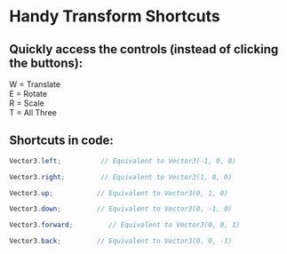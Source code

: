 # Handy Transform Shortcuts

## **Quickly access the controls (instead of clicking the buttons):**

W = Translate\
E = Rotate\
R = Scale\
T = All Three

## **Shortcuts in code:**

```csharp
Vector3.left;          // Equivalent to Vector3(-1, 0, 0)
```

```csharp
Vector3.right;         // Equivalent to Vector3(1, 0, 0)
```

```csharp
Vector3.up;           // Equivalent to Vector3(0, 1, 0)
```

```csharp
Vector3.down;         // Equivalent to Vector3(0, -1, 0)
```

```csharp
Vector3.forward;         // Equivalent to Vector3(0, 0, 1)
```

```csharp
Vector3.back;         // Equivalent to Vector3(0, 0, -1)
```
